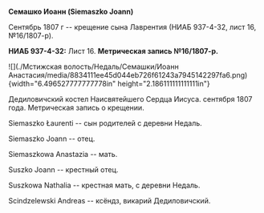 **Семашко Иоанн (Siemaszko Joann)**

Сентябрь 1807 г -- крещение сына Лаврентия (НИАБ 937-4-32, лист 16,
№16/1807-р).

**НИАБ 937-4-32:** Лист 16. **Метрическая запись №16/1807-р.**

![](./Мстижская волость/Недаль/Семашки/Иоанн Анастасия/media/8834111ee45d044eb726f61243a7945142297fa6.png){width="6.496527777777778in"
height="2.186111111111111in"}

Дедиловичский костел Наисвятейшего Сердца Иисуса. сентября 1807 года.
Метрическая запись о крещении.

Siemaszko Łaurenti -- сын родителей с деревни Недаль.

Siemaszko Joann -- отец.

Siemaszkowa Anastazia -- мать.

Suszko Joann -- крестный отец.

Suszkowa Nathalia -- крестная мать, с деревни Недаль.

Scindzelewski Andreas -- ксёндз, викарий Дедиловичский.
